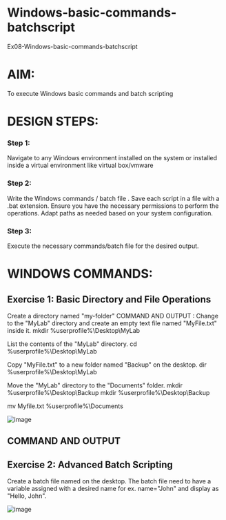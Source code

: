 
# Windows-basic-commands-batchscript
Ex08-Windows-basic-commands-batchscript

# AIM:
To execute Windows basic commands and batch scripting

# DESIGN STEPS:

### Step 1:

Navigate to any Windows environment installed on the system or installed inside a virtual environment like virtual box/vmware 

### Step 2:

Write the Windows commands / batch file . Save each script in a file with a .bat extension. Ensure you have the necessary permissions to perform the operations. Adapt paths as needed based on your system configuration.
### Step 3:

Execute the necessary commands/batch file for the desired output. 




# WINDOWS COMMANDS:
## Exercise 1: Basic Directory and File Operations
Create a directory named "my-folder"
COMMAND AND OUTPUT :
Change to the "MyLab" directory and create an empty text file named "MyFile.txt" inside it. mkdir %userprofile%\Desktop\MyLab

List the contents of the "MyLab" directory. cd %userprofile%\Desktop\MyLab

Copy "MyFile.txt" to a new folder named "Backup" on the desktop. dir %userprofile%\Desktop\MyLab

Move the "MyLab" directory to the "Documents" folder. mkdir %userprofile%\Desktop\Backup mkdir %userprofile%\Desktop\Backup

mv Myfile.txt %userprofile%\Documents

![image](https://github.com/user-attachments/assets/830d5b18-1c28-4c4a-9f01-a07a65b70471)



## COMMAND AND OUTPUT

## Exercise 2: Advanced Batch Scripting
Create a batch file named on the desktop. The batch file need to have a variable assigned with a desired name for ex. name="John" and display as "Hello, John".


![image](https://github.com/user-attachments/assets/2a71917c-4661-47f6-b26b-1b68334bf24e)


